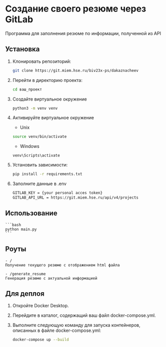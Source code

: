 # Создание своего резюме через GitLab 

Программа для заполнения резюме по информации, полученной из API

## Установка

1. Клонировать репозиторий:

    ```bash
    git clone https://git.miem.hse.ru/biv23x-ps/dakaznacheev
    ```
   
2. Перейти в директорию проекта:

    ```bash
    cd ваш_проект
    ```

4. Cоздайте виртуальное окружение

    ```bash
    python3 -m venv venv
    ```

5. Активируйте виртуальное окружение

    - Unix

    ```bash
    source venv/bin/activate
    ```

    - Windows

    ```
    venv\Scripts\activate
    ```

3. Установить зависимости:

    ```bash
    pip install -r requirements.txt
    ```

4. Заполните данные в .env

    ```bash
    GITLAB_KEY = {your personal acces token}
    GITLAB_API_URL = https://git.miem.hse.ru/api/v4/projects
    ```

## Использование

    ```bash
    python main.py
    ```

## Роуты

    - /
    Получение текущего резюме с отображением html файла

    - /generate_resume
    Генерация резюме с актуальной информацией

## Для деплоя

1. Откройте Docker Desktop.

2. Перейдите в каталог, содержащий ваш файл docker-compose.yml.

3. Выполните следующую команду для запуска контейнеров, описанных в файле docker-compose.yml:

    ```bash
    docker-compose up --build
    ```
